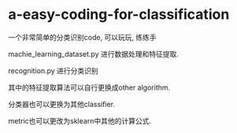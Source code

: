 # a-easy-coding-for-classification
一个非常简单的分类识别code, 可以玩玩, 练练手

machie_learning_dataset.py          进行数据处理和特征提取.

recognition.py                      进行分类识别


其中的特征提取算法可以自行更换成other algorithm.

分类器也可以更换为其他classifier.

metric也可以更改为sklearn中其他的计算公式.
